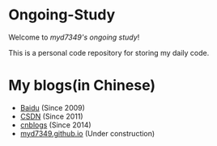 Ongoing-Study
=============

Welcome to *myd7349's ongoing study*!

This is a personal code repository for storing my daily code.

My blogs(in Chinese)
======
 * [Baidu](http://hi.baidu.com/mayadong7349) (Since 2009)
 * [CSDN](http://blog.csdn.net/ubiter) (Since 2011)
 * [cnblogs](http://www.cnblogs.com/myd7349/) (Since 2014)
 * [myd7349.github.io](http://myd7349.github.io/) (Under construction)


